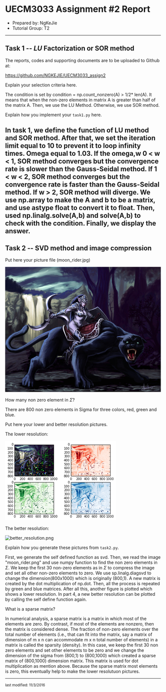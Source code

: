 UECM3033 Assignment #2 Report
========================================================

- Prepared by: NgKeJie
- Tutorial Group: T2

--------------------------------------------------------

## Task 1 --  $LU$ Factorization or SOR method

The reports, codes and supporting documents are to be uploaded to Github at: 

https://github.com/NGKEJIE/UECM3033_assign2

Explain your selection criteria here.

The condition is set by condition = np.count_nonzero(A) > 1/2* len(A). 
It means that when the non-zero elements in matrix A is greater than half of the matrix A. 
Then, we use the LU Method. Otherwise, we use SOR method. 
 
Explain how you implement your `task1.py` here.

In task 1, we define the function of LU method and SOR method. After that, we set the iteration limit equal to 10 to prevent it to loop infinity times.
Omega equal to 1.03. If the omega,w  0 < w < 1, SOR method converges but the convergence rate is slower than the Gauss-Seidal method. If 1 < w < 2, SOR method converges but the convergence rate is faster than the Gauss-Seidal method. If w > 2,  SOR method will diverge.
We use np.array to make the A and b to be a matrix, and use astype float to convert it to float. Then, used np.linalg.solve(A,b) and solve(A,b) to check with the condition.
Finally, we display the answer.
---------------------------------------------------------

## Task 2 -- SVD method and image compression

Put here your picture file (moon_rider.jpg)

![moon_rider.jpg](moon_rider.jpg)

How many non zero element in $\Sigma$?

There are 800 non zero elements in Sigma for three colors, red, green and blue.

Put here your lower and better resolution pictures. 

The lower resolution:

![lower_resolution.png](lower_resolution.png)

The better resolution:

![better_resolution.png](higher_resolution.png)

Explain how you generate these pictures from `task2.py`.

First, we generate the self defined function as svd. Then, we read the image "moon_rider.png" and use numpy function to find the non zero elements in $\Sigma$. We keep the first 30 non-zero elements as in $\Sigma$ to compress the image and set all other non-zero elements to zero. We use sp.linalg.diagsvd to change the dimension(800x1000) which is originally (800,1). A new matrix is created by the dot multiplication of np.dot. Then, all the process is repeated by green and blue matrices. After all this, another figure is plotted which shows a lower resolution. In part 4, a new better resolution can be plotted by calling the self define function again.


What is a sparse matrix?

In numerical analysis, a sparse matrix is a matrix in which most of the elements are zero. By contrast, if most of the elements are nonzero, then the matrix is considered dense. The fraction of non-zero elements over the total number of elements (i.e., that can fit into the matrix, say a matrix of dimension of m x n can accommodate m x n total number of elements) in a matrix is called the sparsity (density).
In this case, we keep the first 30 non zero elements and set other elements to be zero and we change the dimension of the sigma from (800,1) to (800,1000) which created a sparse matrix of (800,1000) dimension matrix. This matrix is used for dot multiplication as mention above. Because the sparse matrix most elements is zero, this eventually help to make the lower resolutuon pictures.

-----------------------------------

<sup>last modified: 11/3/2016
